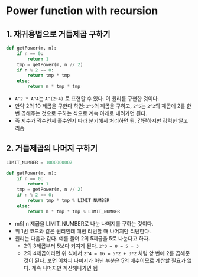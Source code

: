 # Power function with recursion

## 1. 재귀용법으로 거듭제곱 구하기

```py
def getPower(m, n):
    if n == 0:
        return 1
    tmp = getPower(m, n // 2)
    if n % 2 == 0:
        return tmp * tmp
    else:
        return m * tmp * tmp
```

- `A^2 * A^4`는 `A^(2+4)` 로 표현할 수 있다. 이 원리를 구현한 것이다.
- 만약 2의 10 제곱을 구한다 하면: `2^5`의 제곱을 구하고, `2^5`는 `2^2`의 제곱에 2를 한 번 곱해주는 것으로 구하는 식으로 계속 아래로 내려가면 된다.
- 즉 지수가 짝수인지 홀수인지 따라 분기해서 처리하면 됨. 간단하지만 강력한 알고리즘

## 2. 거듭제곱의 나머지 구하기

```py
LIMIT_NUMBER = 1000000007

def getPower(m, n):
    if n == 0:
        return 1
    tmp = getPower(m, n // 2)
    if n % 2 == 0:
        return tmp * tmp % LIMIT_NUMBER
    else:
        return m * tmp * tmp % LIMIT_NUMBER
```

- m의 n 제곱을 LIMIT_NUMBER로 나눈 나머지를 구하는 것이다.
- 위 1번 코드와 같은 원리인데 매번 리턴할 때 나머지만 리턴한다.
- 원리는 다음과 같다. 예를 들어 2의 5제곱을 5로 나눈다고 하자.
    + 2의 3제곱부터 5보다 커지게 된다. `2^3 = 8 = 5 + 3`
    + 2의 4제곱이라면 위 식에서 `2^4 = 16 = 5*2 + 3*2` 처럼 양 변에 2를 곱해준 것이 된다. 보면 어차피 나머지가 아닌 부분은 5의 배수이므로 계산할 필요가 없다. 계속 나머지만 계산해나가면 됨
